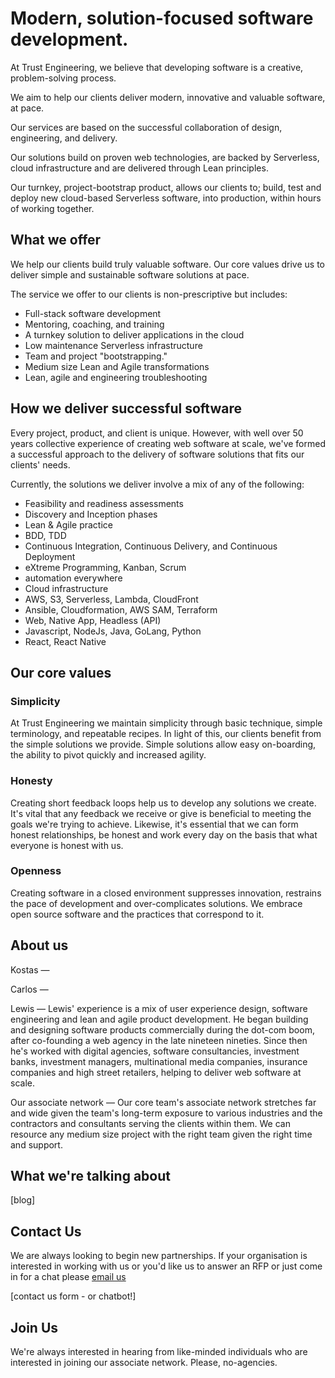 
# Modern, solution-focused software development.

At Trust Engineering, we believe that developing software is a creative, problem-solving process. 

We aim to help our clients deliver modern, innovative and valuable software, at pace.

Our services are based on the successful collaboration of design, engineering, and delivery. 

Our solutions build on proven web technologies, are backed by Serverless, cloud infrastructure and are delivered through Lean principles. 

Our turnkey, project-bootstrap product, allows our clients to; build, test and deploy new cloud-based Serverless software, into production, within hours of working together.


## What we offer

We help our clients build truly valuable software.  Our core values drive us to deliver simple and sustainable software solutions at pace. 

The service we offer to our clients is non-prescriptive but includes:
- Full-stack software development
- Mentoring, coaching, and training
- A turnkey solution to deliver applications in the cloud 
- Low maintenance Serverless infrastructure 
- Team and project "bootstrapping."
- Medium size Lean and Agile transformations
- Lean, agile and engineering troubleshooting

## How we deliver successful software

Every project, product, and client is unique. However, with well over 50 years collective experience of creating web software at scale, we've formed a successful approach to the delivery of software solutions that fits our clients' needs.  

Currently, the solutions we deliver involve a mix of any of the following:

- Feasibility and readiness assessments 
- Discovery and Inception phases
- Lean & Agile practice
- BDD, TDD
- Continuous Integration, Continuous Delivery, and Continuous Deployment
- eXtreme Programming, Kanban, Scrum
- automation everywhere
- Cloud infrastructure
- AWS, S3, Serverless, Lambda,  CloudFront
- Ansible, Cloudformation, AWS SAM, Terraform
- Web, Native App, Headless (API)
- Javascript, NodeJs, Java, GoLang, Python 
- React, React Native 
 
## Our core values

### Simplicity

At Trust Engineering we maintain simplicity through basic technique, simple terminology, and repeatable recipes. In light of this, our clients benefit from the simple solutions we provide. Simple solutions allow easy on-boarding, the ability to pivot quickly and increased agility.  

### Honesty

Creating short feedback loops help us to develop any solutions we create. It's vital that any feedback we receive or give is beneficial to meeting the goals we're trying to achieve. Likewise, it's essential that we can form honest relationships, be honest and work every day on the basis that what everyone is honest with us.   

### Openness

Creating software in a closed environment suppresses innovation, restrains the pace of development and over-complicates solutions. We embrace open source software and the practices that correspond to it.   


## About us

Kostas
—

Carlos
—

Lewis
—
Lewis' experience is a mix of user experience design, software engineering and lean and agile product development. 
He began building and designing software products commercially during the dot-com boom, after co-founding a web agency in the late nineteen nineties. Since then he's worked with digital agencies, software consultancies, investment banks, investment managers, multinational media companies, insurance companies and high street retailers, helping to deliver web software at scale.

Our associate network
—
Our core team's associate network stretches far and wide given the team's long-term exposure to various industries and the contractors and consultants serving the clients within them. 
We can resource any medium size project with the right team given the right time and support.  

## What we're talking about 
[blog]

## Contact Us
We are always looking to begin new partnerships. If your organisation is interested in working with us or you'd like us to answer an RFP or just come in for a chat please [email us](mailto:info@trustengineering.io)

[contact us form - or chatbot!]

## Join Us
We're always interested in hearing from like-minded individuals who are interested in joining our associate network. Please, no-agencies. 

